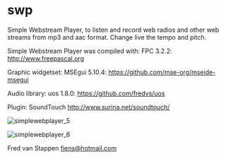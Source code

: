 # swp
Simple Webstream Player, to listen and record web radios and other web streams from mp3 and aac format.
Change live the tempo and pitch.

Simple Webstream Player was compiled with: FPC 3.2.2: http://www.freepascal.org

Graphic widgetset: MSEgui 5.10.4: https://github.com/mse-org/mseide-msegui

Audio library: uos 1.8.0: https://github.com/fredvs/uos

Plugin: SoundTouch http://www.surina.net/soundtouch/

![simplewebplayer_5](https://github.com/user-attachments/assets/4ac08b23-07d1-4969-b580-299c6e01db25)

![simplewebplayer_6](https://github.com/user-attachments/assets/b7d48c31-51c1-45d5-8b4e-94e5f0fb210f)

Fred van Stappen <fiens@hotmail.com>
